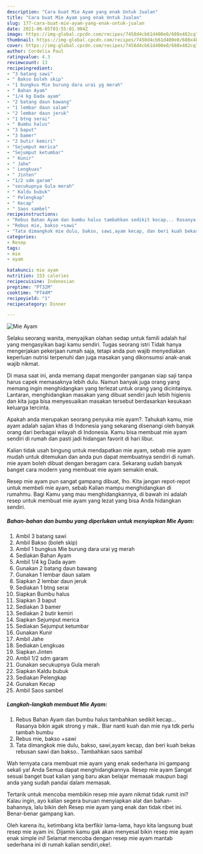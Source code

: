 ```yaml
---
description: "Cara buat Mie Ayam yang enak Untuk Jualan"
title: "Cara buat Mie Ayam yang enak Untuk Jualan"
slug: 177-cara-buat-mie-ayam-yang-enak-untuk-jualan
date: 2021-06-05T03:55:01.904Z
image: https://img-global.cpcdn.com/recipes/7458d4cb61d400e0/680x482cq70/mie-ayam-foto-resep-utama.jpg
thumbnail: https://img-global.cpcdn.com/recipes/7458d4cb61d400e0/680x482cq70/mie-ayam-foto-resep-utama.jpg
cover: https://img-global.cpcdn.com/recipes/7458d4cb61d400e0/680x482cq70/mie-ayam-foto-resep-utama.jpg
author: Cordelia Paul
ratingvalue: 4.3
reviewcount: 13
recipeingredient:
- "3 batang sawi"
- " Bakso boleh skip"
- "1 bungkus Mie burung dara urai yg merah"
- " Bahan Ayam"
- "1/4 kg Dada ayam"
- "2 batang daun bawang"
- "1 lembar daun salam"
- "2 lembar daun jeruk"
- "1 btng serai"
- " Bumbu halus"
- "3 baput"
- "3 bamer"
- "2 butir kemiri"
- "Sejumput merica"
- "Sejumput ketumbar"
- " Kunir"
- " Jahe"
- " Lengkuas"
- " Jinten"
- "1/2 sdm garam"
- "secukupnya Gula merah"
- " Kaldu bubuk"
- " Pelengkap"
- " Kecap"
- " Saos sambel"
recipeinstructions:
- "Rebus Bahan Ayam dan bumbu halus tambahkan sedikit kecap... Rasanya bikin agak strong y mak.. Biar nanti kuah dan mie nya tdk perlu tambah bumbu"
- "Rebus mie, bakso +sawi"
- "Tata dimangkok mie dulu, bakso, sawi,ayam kecap, dan beri kuah bekas rebusan sawi dan bakso.. Tambahkan saos sambal"
categories:
- Resep
tags:
- mie
- ayam

katakunci: mie ayam 
nutrition: 153 calories
recipecuisine: Indonesian
preptime: "PT32M"
cooktime: "PT44M"
recipeyield: "1"
recipecategory: Dinner

---
```



![Mie Ayam](https://img-global.cpcdn.com/recipes/7458d4cb61d400e0/680x482cq70/mie-ayam-foto-resep-utama.jpg)

Selaku seorang wanita, menyajikan olahan sedap untuk famili adalah hal yang mengasyikan bagi kamu sendiri. Tugas seorang istri Tidak hanya mengerjakan pekerjaan rumah saja, tetapi anda pun wajib menyediakan keperluan nutrisi terpenuhi dan juga masakan yang dikonsumsi anak-anak wajib nikmat.

Di masa  saat ini, anda memang dapat mengorder panganan siap saji tanpa harus capek memasaknya lebih dulu. Namun banyak juga orang yang memang ingin menghidangkan yang terlezat untuk orang yang dicintainya. Lantaran, menghidangkan masakan yang dibuat sendiri jauh lebih higienis dan kita juga bisa menyesuaikan masakan tersebut berdasarkan kesukaan keluarga tercinta. 



Apakah anda merupakan seorang penyuka mie ayam?. Tahukah kamu, mie ayam adalah sajian khas di Indonesia yang sekarang disenangi oleh banyak orang dari berbagai wilayah di Indonesia. Kamu bisa membuat mie ayam sendiri di rumah dan pasti jadi hidangan favorit di hari libur.

Kalian tidak usah bingung untuk mendapatkan mie ayam, sebab mie ayam mudah untuk ditemukan dan anda pun dapat membuatnya sendiri di rumah. mie ayam boleh dibuat dengan beragam cara. Sekarang sudah banyak banget cara modern yang membuat mie ayam semakin enak.

Resep mie ayam pun sangat gampang dibuat, lho. Kita jangan repot-repot untuk membeli mie ayam, sebab Kalian mampu menghidangkan di rumahmu. Bagi Kamu yang mau menghidangkannya, di bawah ini adalah resep untuk membuat mie ayam yang lezat yang bisa Anda hidangkan sendiri.

<!--inarticleads1-->

##### Bahan-bahan dan bumbu yang diperlukan untuk menyiapkan Mie Ayam:

1. Ambil 3 batang sawi
1. Ambil  Bakso (boleh skip)
1. Ambil 1 bungkus Mie burung dara urai yg merah
1. Sediakan  Bahan Ayam
1. Ambil 1/4 kg Dada ayam
1. Gunakan 2 batang daun bawang
1. Gunakan 1 lembar daun salam
1. Siapkan 2 lembar daun jeruk
1. Sediakan 1 btng serai
1. Siapkan  Bumbu halus
1. Siapkan 3 baput
1. Sediakan 3 bamer
1. Sediakan 2 butir kemiri
1. Siapkan Sejumput merica
1. Sediakan Sejumput ketumbar
1. Gunakan  Kunir
1. Ambil  Jahe
1. Sediakan  Lengkuas
1. Siapkan  Jinten
1. Ambil 1/2 sdm garam
1. Gunakan secukupnya Gula merah
1. Siapkan  Kaldu bubuk
1. Sediakan  Pelengkap
1. Gunakan  Kecap
1. Ambil  Saos sambel




<!--inarticleads2-->

##### Langkah-langkah membuat Mie Ayam:

1. Rebus Bahan Ayam dan bumbu halus tambahkan sedikit kecap... Rasanya bikin agak strong y mak.. Biar nanti kuah dan mie nya tdk perlu tambah bumbu
1. Rebus mie, bakso +sawi
1. Tata dimangkok mie dulu, bakso, sawi,ayam kecap, dan beri kuah bekas rebusan sawi dan bakso.. Tambahkan saos sambal




Wah ternyata cara membuat mie ayam yang enak sederhana ini gampang sekali ya! Anda Semua dapat menghidangkannya. Resep mie ayam Sangat sesuai banget buat kalian yang baru akan belajar memasak maupun bagi anda yang sudah pandai dalam memasak.

Tertarik untuk mencoba membikin resep mie ayam nikmat tidak rumit ini? Kalau ingin, ayo kalian segera buruan menyiapkan alat dan bahan-bahannya, lalu bikin deh Resep mie ayam yang enak dan tidak ribet ini. Benar-benar gampang kan. 

Oleh karena itu, ketimbang kita berfikir lama-lama, hayo kita langsung buat resep mie ayam ini. Dijamin kamu gak akan menyesal bikin resep mie ayam enak simple ini! Selamat mencoba dengan resep mie ayam mantab sederhana ini di rumah kalian sendiri,oke!.

